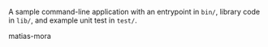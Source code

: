 A sample command-line application with an entrypoint in `bin/`, library code
in `lib/`, and example unit test in `test/`.

matias-mora
